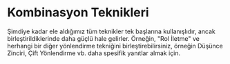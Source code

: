 # Kombinasyon Teknikleri

Şimdiye kadar ele aldığımız tüm teknikler tek başlarına kullanışlıdır, ancak birleştirildiklerinde daha güçlü hale gelirler. Örneğin, "Rol İletme" ve herhangi bir diğer yönlendirme tekniğini birleştirebilirsiniz, örneğin Düşünce Zinciri, Çift Yönlendirme vb. daha spesifik yanıtlar almak için.
